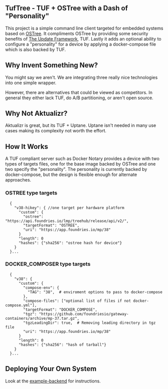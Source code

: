 ## TufTree - TUF + OSTree with a Dash of "Personality"

This project is a simple command line client targeted for embedded
systems based on [OSTree](https://ostree.readthedocs.io/en/latest/).
It compliments OSTree by providing some security benefits of
[The Update Framework](https://theupdateframework.github.io/), TUF.
Lastly it adds an optional ability to configure a "personality" for
a device by applying a docker-compose file which is also backed
by TUF.

## Why Invent Something New?

You might say we aren't. We are integrating three really nice
technologies into one simple wrapper.

However, there are alternatives that could be viewed as competitors. In
general they either lack TUF, do A/B partitioning, or aren't open source.

## Why Not Aktualizr?

Aktualizr is great, but its TUF + Uptane. Uptane isn't needed in many
use cases making its complexity not worth the effort.

## How It Works

A TUF compliant server such as Docker Notary provides a device with two
types of targets files, one for the base image backed by OSTree and one
two specify the "personality". The personality is currently backed
by docker-compose, but the design is flexible enough for alternate
approaches.

### OSTREE type targets
~~~
  {
    "v38-hikey": { //one target per hardware platform
      "custom": {
        "ostree": "https://api.foundries.io/lmp/treehub/release/api/v2/",
        "targetFormat": "OSTREE",
        "uri": "https://app.foundries.io/mp/38"
      }
      "length": 0
      "hashes": {"sha256": "ostree hash for device"}
    }
  }...
~~~

### DOCKER_COMPOSER type targets
~~~
  {
    "v38": {
      "custom": {
        "compose-env": {
          "TAG": "38",  # enviroment options to pass to docker-compose
        },
        "compose-files": ["optional list of files if not docker-compose.yml"],
        "targetFormat": "DOCKER_COMPOSE",
        "tgz": "https://github.com/foundriesio/gateway-containers/archive/mp-37.tar.gz",
        "tgzLeadingDir": true,  # Removing leading directory in tgz file
        "uri": "https://app.foundries.io/mp/38"
      }
      "length": 0
      "hashes": {"sha256": "hash of tarball"}
    }
  }...
~~~

## Deploying Your Own System

Look at the [example-backend](example-backend/README.md) for instructions.
